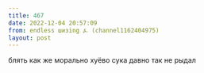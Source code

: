 ```yaml
---
title: 467
date: 2022-12-04 20:57:09
from: endless шизing ⍼ (channel1162404975)
layout: post
---
```


блять как же морально хуёво сука давно так не рыдал
